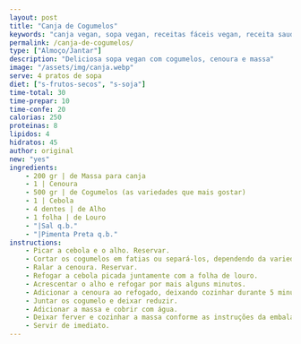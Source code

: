 ```yaml
---
layout: post
title: "Canja de Cogumelos"
keywords: "canja vegan, sopa vegan, receitas fáceis vegan, receita saudável, sopa sem carne, canja de cogumelos, vegan, jantar saudável, almoço saudável, comida reconfortante vegan, Canja vegan, Sopa vegan, Receita saudável, Canja de cogumelos, Comida reconfortante vegan, Receita fácil de canja vegan com cogumelos, Como fazer canja vegan saudável e nutritiva, Sopa vegana com massa e legumes para o jantar, Canja sem carne com cenoura e cogumelos, Prato reconfortante vegan para dias frios, Receita rápida de canja vegan para almoço ou jantar, Canja leve e saudável para dietas plant-based, Sopa de cogumelos vegan, Massa em receitas veganas, Sopa sem produtos de origem animal, Louro e cenoura em pratos veganos, Alimentação plant-based, Refeições rápidas e saudáveis, Receitas económicas e fáceis, Sopa reconfortante para toda a família, Prato principal leve e nutritivo, Receitas veganas para iniciantes"
permalink: /canja-de-cogumelos/
type: ["Almoço/Jantar"]
description: "Deliciosa sopa vegan com cogumelos, cenoura e massa"
image: "/assets/img/canja.webp"
serve: 4 pratos de sopa
diet: ["s-frutos-secos", "s-soja"]
time-total: 30
time-prepar: 10
time-confe: 20
calorias: 250
proteinas: 8
lipidos: 4
hidratos: 45
author: original
new: "yes"
ingredients:
    - 200 gr | de Massa para canja
    - 1 | Cenoura
    - 500 gr | de Cogumelos (as variedades que mais gostar)
    - 1 | Cebola
    - 4 dentes | de Alho
    - 1 folha | de Louro
    - "|Sal q.b."
    - "|Pimenta Preta q.b."
instructions:
    - Picar a cebola e o alho. Reservar.
    - Cortar os cogumelos em fatias ou separá-los, dependendo da variedade que usar. Reservar.
    - Ralar a cenoura. Reservar.
    - Refogar a cebola picada juntamente com a folha de louro.
    - Acrescentar o alho e refogar por mais alguns minutos.
    - Adicionar a cenoura ao refogado, deixando cozinhar durante 5 minutos.
    - Juntar os cogumelo e deixar reduzir.
    - Adicionar a massa e cobrir com água.
    - Deixar ferver e cozinhar a massa conforme as instruções da embalagem.
    - Servir de imediato.
---
```

